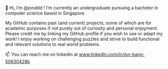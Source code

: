 👋 Hi, I’m @jonddd ! I’m currently an undergraduate pursuing a bachelor in computer science based in Singapore.

My GitHub contains past (and current) projects, some of which are for academic purposes if not purely out of curiosity and personal enjoyment. Please credit me by linking my GitHub profile if you wish to use or adapt my work!
I enjoy working on challenging puzzles and strive to build functional and relevant solutions to real world problems. 

📫 You can reach me on linkedin at www.linkedin.com/in/jon-kang-50630428b
